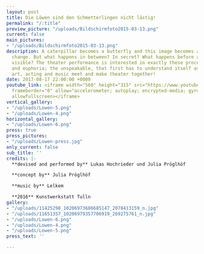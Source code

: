 ```yaml
---
layout: post
title: Die Löwen sind den Schmetterlingen nicht lästig!
permalink: "/:title"
preview_picture: "/uploads/Bildschirmfoto2015-03-13.png"
current: false
main_pictures:
- "/uploads/Bildschirmfoto2015-03-13.png"
description: A caterpillar becomes a butterfly and this image becomes a metaphor for
  change. But what happens in between? In secret? What happens before a change becomes
  visible? The theater performance is interested in exactly these processes; the resistance
  and euphoria; the unspeakable, that first has to understand itself as reality. Visual
  art, acting and music meet and make theater together!
date: 2017-08-17 22:00:00 +0000
youtube_link: <iframe width="560" height="315" src="https://www.youtube.com/embed/NCu9afXPvPM"
  frameborder="0" allow="accelerometer; autoplay; encrypted-media; gyroscope; picture-in-picture"
  allowfullscreen></iframe>
vertical_gallery:
- "/uploads/Lowen-5.png"
- "/uploads/Lowen-4.png"
horizontal_gallery:
- "/uploads/Lowen-6.png"
press: true
press_pictures:
- "/uploads/Lowen-press.jpg"
only_current: false
sub_title: ''
credits: |-
  **devised and performed by** Lukas Hochrieder und Julia Pröglhöf

  **concept by** Julia Pröglhöf

  **music by** Lelkem

  **2016** Kunstwerkstatt Tulln
gallery:
- "/uploads/11425298_10206973686685147_2078413159_n.jpg"
- "/uploads/11651357_10206979357706919_269275761_n.jpg"
- "/uploads/Lowen-6.png"
- "/uploads/Lowen-4.png"
- "/uploads/Lowen-5.png"
press_text: ''

---
```

